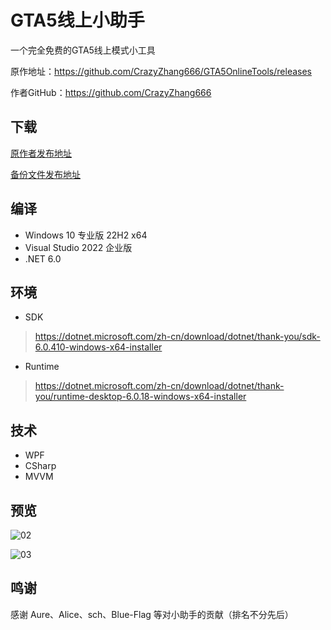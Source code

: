 # GTA5线上小助手

一个完全免费的GTA5线上模式小工具

原作地址：https://github.com/CrazyZhang666/GTA5OnlineTools/releases

作者GitHub：https://github.com/CrazyZhang666

## 下载

[原作者发布地址](https://github.com/CrazyZhang666/GTA5OnlineTools/releases)  

[备份文件发布地址](https://github.com/xiumuzdiao/GTAOnlineTools/releases)

## 编译

* Windows 10 专业版 22H2 x64  
* Visual Studio 2022 企业版  
* .NET 6.0  

## 环境

* SDK

> https://dotnet.microsoft.com/zh-cn/download/dotnet/thank-you/sdk-6.0.410-windows-x64-installer

* Runtime

> https://dotnet.microsoft.com/zh-cn/download/dotnet/thank-you/runtime-desktop-6.0.18-windows-x64-installer

## 技术

* WPF
* CSharp
* MVVM

## 预览

![02](https://github.com/CrazyZhang666/GTA5OnlineTools/assets/28080853/0e16eeb4-1774-4939-9152-6c756b971948)

![03](https://github.com/CrazyZhang666/GTA5OnlineTools/assets/28080853/7ca772f3-31b4-40f3-8c67-6bb90bb0e77c)

## 鸣谢

感谢 Aure、Alice、sch、Blue-Flag 等对小助手的贡献（排名不分先后）
